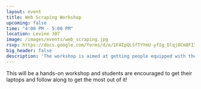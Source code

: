 ```yaml
---
layout: event
title: Web Scraping Workshop
upcoming: false
time: "4:00 PM - 5:00 PM"
location: Levine 307
image: /images/events/web_scraping.jpg
rsvp: https://docs.google.com/forms/d/e/1FAIpQLSfTYYmU-yfIg_Dlqj8Cm8FI3Cko8-OeApMcXVfc37mzAh_cIA/viewform
big_header: false
description: 'The workshop is aimed at getting people equipped with the basics of web scraping which is a popular way of obtaining data.'
---
```

This will be a hands-on workshop and students are encouraged to get their laptops and follow along to get the most out of it!
